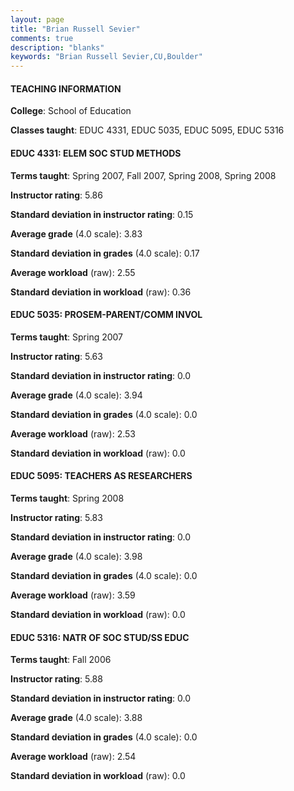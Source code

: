 ```yaml
---
layout: page
title: "Brian Russell Sevier" 
comments: true
description: "blanks"
keywords: "Brian Russell Sevier,CU,Boulder"
---
```

<head>
<script src="https://ajax.googleapis.com/ajax/libs/jquery/2.1.3/jquery.min.js"></script>
<script src="https://dl.dropboxusercontent.com/s/pc42nxpaw1ea4o9/highcharts.js?dl=0"></script>
<!-- <script src="../assets/js/highcharts.js"></script> -->
<style type="text/css">@font-face {
	font-family: "Bebas Neue";
	src: url(https://www.filehosting.org/file/details/544349/BebasNeue Regular.otf) format("opentype");
	}
	h1.Bebas { 
		font-family: "Bebas Neue", Verdana, Tahoma;
	}
</style>
</head>
	   
#### TEACHING INFORMATION

**College**: School of Education

**Classes taught**: EDUC 4331, EDUC 5035, EDUC 5095, EDUC 5316

#### EDUC 4331: ELEM SOC STUD METHODS

**Terms taught**: Spring 2007, Fall 2007, Spring 2008, Spring 2008

**Instructor rating**: 5.86

**Standard deviation in instructor rating**: 0.15

**Average grade** (4.0 scale): 3.83

**Standard deviation in grades** (4.0 scale): 0.17

**Average workload** (raw): 2.55

**Standard deviation in workload** (raw): 0.36

#### EDUC 5035: PROSEM-PARENT/COMM INVOL

**Terms taught**: Spring 2007

**Instructor rating**: 5.63

**Standard deviation in instructor rating**: 0.0

**Average grade** (4.0 scale): 3.94

**Standard deviation in grades** (4.0 scale): 0.0

**Average workload** (raw): 2.53

**Standard deviation in workload** (raw): 0.0

#### EDUC 5095: TEACHERS AS RESEARCHERS

**Terms taught**: Spring 2008

**Instructor rating**: 5.83

**Standard deviation in instructor rating**: 0.0

**Average grade** (4.0 scale): 3.98

**Standard deviation in grades** (4.0 scale): 0.0

**Average workload** (raw): 3.59

**Standard deviation in workload** (raw): 0.0

#### EDUC 5316: NATR OF SOC STUD/SS EDUC

**Terms taught**: Fall 2006

**Instructor rating**: 5.88

**Standard deviation in instructor rating**: 0.0

**Average grade** (4.0 scale): 3.88

**Standard deviation in grades** (4.0 scale): 0.0

**Average workload** (raw): 2.54

**Standard deviation in workload** (raw): 0.0

